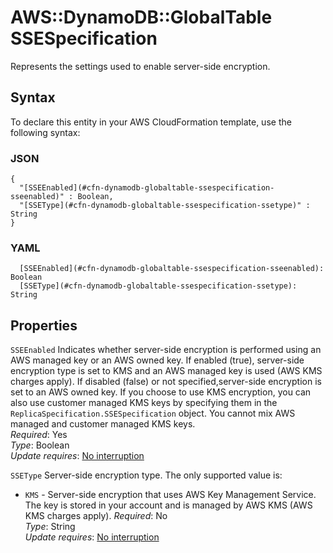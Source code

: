 # AWS::DynamoDB::GlobalTable SSESpecification<a name="aws-properties-dynamodb-globaltable-ssespecification"></a>

Represents the settings used to enable server\-side encryption\.

## Syntax<a name="aws-properties-dynamodb-globaltable-ssespecification-syntax"></a>

To declare this entity in your AWS CloudFormation template, use the following syntax:

### JSON<a name="aws-properties-dynamodb-globaltable-ssespecification-syntax.json"></a>

```
{
  "[SSEEnabled](#cfn-dynamodb-globaltable-ssespecification-sseenabled)" : Boolean,
  "[SSEType](#cfn-dynamodb-globaltable-ssespecification-ssetype)" : String
}
```

### YAML<a name="aws-properties-dynamodb-globaltable-ssespecification-syntax.yaml"></a>

```
  [SSEEnabled](#cfn-dynamodb-globaltable-ssespecification-sseenabled): Boolean
  [SSEType](#cfn-dynamodb-globaltable-ssespecification-ssetype): String
```

## Properties<a name="aws-properties-dynamodb-globaltable-ssespecification-properties"></a>

`SSEEnabled`  <a name="cfn-dynamodb-globaltable-ssespecification-sseenabled"></a>
Indicates whether server\-side encryption is performed using an AWS managed key or an AWS owned key\. If enabled \(true\), server\-side encryption type is set to KMS and an AWS managed key is used \(AWS KMS charges apply\)\. If disabled \(false\) or not specified,server\-side encryption is set to an AWS owned key\. If you choose to use KMS encryption, you can also use customer managed KMS keys by specifying them in the `ReplicaSpecification.SSESpecification` object\. You cannot mix AWS managed and customer managed KMS keys\.  
*Required*: Yes  
*Type*: Boolean  
*Update requires*: [No interruption](https://docs.aws.amazon.com/AWSCloudFormation/latest/UserGuide/using-cfn-updating-stacks-update-behaviors.html#update-no-interrupt)

`SSEType`  <a name="cfn-dynamodb-globaltable-ssespecification-ssetype"></a>
Server\-side encryption type\. The only supported value is:  
+  `KMS` \- Server\-side encryption that uses AWS Key Management Service\. The key is stored in your account and is managed by AWS KMS \(AWS KMS charges apply\)\.
*Required*: No  
*Type*: String  
*Update requires*: [No interruption](https://docs.aws.amazon.com/AWSCloudFormation/latest/UserGuide/using-cfn-updating-stacks-update-behaviors.html#update-no-interrupt)